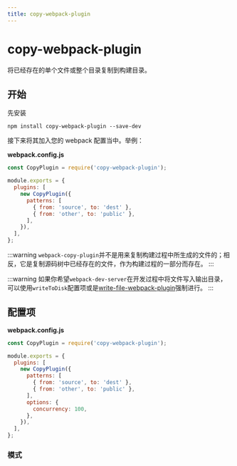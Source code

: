```yaml
---
title: copy-webpack-plugin
---
```


# copy-webpack-plugin <Badge text='v 6.0.3' />

将已经存在的单个文件或整个目录复制到构建目录。

## 开始

先安装

```shell
npm install copy-webpack-plugin --save-dev
```

接下来将其加入您的 webpack 配置当中。举例：

**webpack.config.js**

```js
const CopyPlugin = require('copy-webpack-plugin');

module.exports = {
  plugins: [
    new CopyPlugin({
      patterns: [
        { from: 'source', to: 'dest' },
        { from: 'other', to: 'public' },
      ],
    }),
  ],
};
```

:::warning
`webpack-copy-plugin`并不是用来复制构建过程中所生成的文件的；相反，它是复制源码树中已经存在的文件，作为构建过程的一部分而存在。
:::

:::warning
如果你希望`webpack-dev-server`在开发过程中将文件写入输出目录，可以使用`writeToDisk`配置项或是[write-file-webpack-plugin](https://github.com/gajus/write-file-webpack-plugin)强制进行。
:::

## 配置项

**webpack.config.js**

```js
const CopyPlugin = require('copy-webpack-plugin');

module.exports = {
  plugins: [
    new CopyPlugin({
      patterns: [
        { from: 'source', to: 'dest' },
        { from: 'other', to: 'public' },
      ],
      options: {
        concurrency: 100,
      },
    }),
  ],
};
```

### 模式

